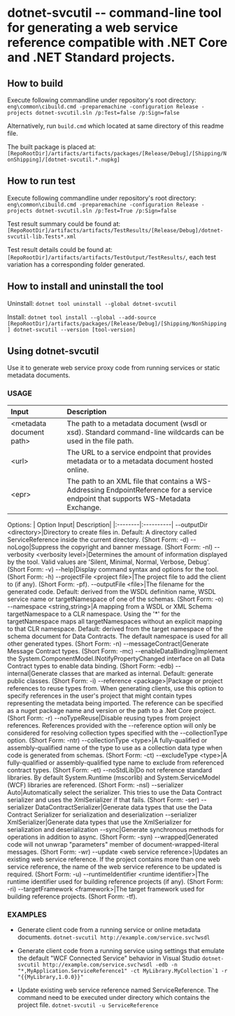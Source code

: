 # dotnet-svcutil -- command-line tool for generating a web service reference compatible with .NET Core and .NET Standard projects.

## How to build

Execute following commandline under repository's root directory:
`eng\common\cibuild.cmd -preparemachine -configuration Release -projects dotnet-svcutil.sln /p:Test=false /p:Sign=false`

Alternatively, run `build.cmd`  which located at same directory of this readme file.

The built package is placed at:
`[RepoRootDir]/artifacts/artifacts/packages/[Release/Debug]/[Shipping/NonShipping]/[dotnet-svcutil.*.nupkg]`

## How to run test

Execute following commandline under repository's root directory:
`eng\common\cibuild.cmd -preparemachine -configuration Release -projects dotnet-svcutil.sln /p:Test=True /p:Sign=false`

Test result summary could be found at:
`[RepoRootDir]/artifacts/artifacts/TestResults/[Release/Debug]/dotnet-svcutil-lib.Tests*.xml`

Test result details could be found at:
`[RepoRootDir]/artifacts/artifacts/TestOutput/TestResults/`, each test variation has a corresponding folder generated.

## How to install and uninstall the tool

Uninstall: 
`dotnet tool uninstall --global dotnet-svcutil`

Install:
`dotnet tool install --global --add-source [RepoRootDir]/artifacts/packages/[Release/Debug]/[Shipping/NonShipping] dotnet-svcutil --version [tool-version]`

## Using dotnet-svcutil

Use it to generate web service proxy code from running services or static metadata documents.
                                              
### USAGE
| Input | Description| 
|:--------|:----------|
\<metadata document path\>|The path to a metadata document (wsdl or xsd). Standard command-line wildcards can be used in the file path.
\<url\>|The URL to a service endpoint that provides metadata or to a metadata document hosted online.
\<epr\>|The path to an XML file that contains a WS-Addressing EndpointReference for a service  endpoint that supports WS-Metadata Exchange.

Options:
| Option Input| Description| 
|:--------|:----------|
 --outputDir \<directory\>|Directory to create files in. Default: A directory called ServiceReference inside the current directory. (Short Form: -d)
 --noLogo|Suppress the copyright and banner message. (Short Form: -nl)
 --verbosity \<verbosity level\>|Determines the amount of information displayed by the tool. Valid values are 'Silent, Minimal, Normal, Verbose, Debug'. (Short Form: -v)
 --help|Display command syntax and options for the tool. (Short Form: -h)
 --projectFile \<project file\>|The project file to add the client to (if any). (Short Form: -pf).
 --outputFile \<file\>|The filename for the generated code. Default: derived from the WSDL definition name, WSDL service name or targetNamespace of one of the schemas.  (Short Form: -o)
 --namespace \<string,string\>|A mapping from a WSDL or XML Schema targetNamespace to a CLR namespace. Using the '*' for the targetNamespace maps all targetNamespaces without an explicit mapping to that CLR namespace. Default: derived from the target namespace of the schema document for Data Contracts. The default namespace is used for all other generated types. (Short Form: -n)
 --messageContract|Generate Message Contract types. (Short Form: -mc)
 --enableDataBinding|Implement the System.ComponentModel.INotifyPropertyChanged interface on all Data Contract types to enable data binding. (Short Form: -edb)
 --internal|Generate classes that are marked as internal. Default: generate public classes. (Short Form: -i)
 --reference \<package\>|Package or project references to reuse types from. When generating clients, use this option to specify references in the user's project that might  contain types representing the metadata being imported. The reference can be specified as a nuget package name and version or the path to a .Net Core project. (Short Form: -r)
 --noTypeReuse|Disable reusing types from project references. References provided with the --reference option will only be considered for resolving collection types  specified with the --collectionType option. (Short Form: -ntr)
 --collectionType \<type\>|A fully-qualified or assembly-qualified name of the type to use as a collection data type when code is generated from schemas. (Short Form: -ct)
 --excludeType \<type\>|A fully-qualified or assembly-qualified type name to exclude from referenced contract types. (Short Form: -et)
 --noStdLib|Do not reference standard libraries. By default System.Runtime (mscorlib) and System.ServiceModel (WCF) libraries are referenced. (Short Form: -nsl)
 --serializer Auto|Automatically select the serializer. This tries to use the Data Contract serializer and uses the XmlSerializer if that fails. (Short Form: -ser)
 --serializer DataContractSerializer|Generate data types that use the Data Contract Serializer for serialization and deserialization
 --serializer XmlSerializer|Generate data types that use the XmlSerializer for serialization and deserialization
 --sync|Generate synchronous methods for operations in addition to async. (Short Form: -syn)
 --wrapped|Generated code will not unwrap "parameters" member of document-wrapped-literal messages. (Short Form: -wr)
 --update \<web service reference\>|Updates an existing web service reference. If the project contains more than one web service reference, the name of the web service reference to be updated is required. (Short Form: -u)
 --runtimeIdentifier \<runtime identifier\>|The runtime identifier used for building reference projects (if any). (Short Form: -ri)
 --targetFramework \<framework\>|The target framework used for building reference projects. (Short Form: -tf).


### EXAMPLES
- Generate client code from a running service or online metadata documents.
`dotnet-svcutil http://example.com/service.svc?wsdl`

- Generate client code from a running service using settings that emulate the default "WCF Connected Service"
    behavior in Visual Studio 
``dotnet-svcutil http://example.com/service.svc?wsdl -edb -n "*,MyApplication.ServiceReference1" -ct MyLibrary.MyCollection`1 -r "{{MyLibrary,1.0.0}}"``

- Update existing web service reference named ServiceReference. The command need to be executed under directory
    which contains the project file.
`dotnet-svcutil -u ServiceReference`
